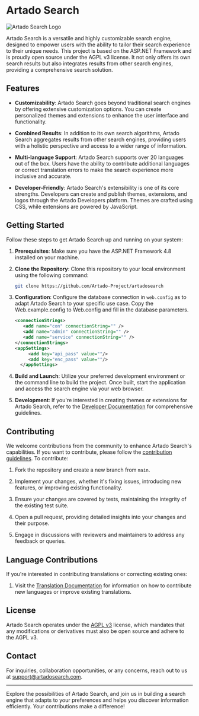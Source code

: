 # Artado Search

![Artado Search Logo](https://www.artadosearch.com/images/android-chrome-192x192.png)

Artado Search is a versatile and highly customizable search engine, designed to empower users with the ability to tailor their search experience to their unique needs. This project is based on the ASP.NET Framework and is proudly open source under the AGPL v3 license. It not only offers its own search results but also integrates results from other search engines, providing a comprehensive search solution.

## Features

- **Customizability**: Artado Search goes beyond traditional search engines by offering extensive customization options. You can create personalized themes and extensions to enhance the user interface and functionality.

- **Combined Results**: In addition to its own search algorithms, Artado Search aggregates results from other search engines, providing users with a holistic perspective and access to a wider range of information.

- **Multi-language Support**: Artado Search supports over 20 languages out of the box. Users have the ability to contribute additional languages or correct translation errors to make the search experience more inclusive and accurate.

- **Developer-Friendly**: Artado Search's extensibility is one of its core strengths. Developers can create and publish themes, extensions, and logos through the Artado Developers platform. Themes are crafted using CSS, while extensions are powered by JavaScript.

## Getting Started

Follow these steps to get Artado Search up and running on your system:

1. **Prerequisites**: Make sure you have the ASP.NET Framework 4.8 installed on your machine.

2. **Clone the Repository**: Clone this repository to your local environment using the following command:
   ```bash
   git clone https://github.com/Artado-Project/artadosearch
   ```

3. **Configuration**: Configure the database connection in `web.config` as to adapt Artado Search to your specific use case.
Copy the Web.example.config to Web.config and fill in the database parameters.
   ```xml
   <connectionStrings>
	  <add name="con" connectionString="" />
	  <add name="admin" connectionString="" />
	  <add name="service" connectionString="" />
   </connectionStrings>
   <appSettings>
		<add key="api_pass" value=""/>
		<add key="enc_pass" value=""/>
	 </appSettings>
   ```

4. **Build and Launch**: Utilize your preferred development environment or the command line to build the project. Once built, start the application and access the search engine via your web browser.

5. **Development**: If you're interested in creating themes or extensions for Artado Search, refer to the [Developer Documentation](Themes_and_Extensions.md) for comprehensive guidelines.

## Contributing

We welcome contributions from the community to enhance Artado Search's capabilities. If you want to contribute, please follow the [contribution guidelines](CONTRIBUTING.md).
To contribute:

1. Fork the repository and create a new branch from `main`.

2. Implement your changes, whether it's fixing issues, introducing new features, or improving existing functionality.

3. Ensure your changes are covered by tests, maintaining the integrity of the existing test suite.

4. Open a pull request, providing detailed insights into your changes and their purpose.

5. Engage in discussions with reviewers and maintainers to address any feedback or queries.

## Language Contributions

If you're interested in contributing translations or correcting existing ones:

1. Visit the [Translation Documentation](Translations.md) for information on how to contribute new languages or improve existing translations.

## License

Artado Search operates under the [AGPL v3](LICENSE) license, which mandates that any modifications or derivatives must also be open source and adhere to the AGPL v3.

## Contact

For inquiries, collaboration opportunities, or any concerns, reach out to us at [support@artadosearch.com](mailto:support@artadosearch.com).

---

Explore the possibilities of Artado Search, and join us in building a search engine that adapts to your preferences and helps you discover information efficiently. Your contributions make a difference!
